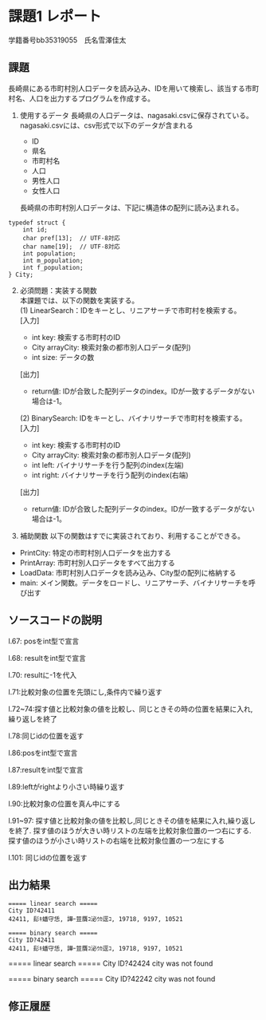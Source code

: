 # 課題1 レポート
学籍番号bb35319055　氏名雪澤佳太


## 課題
長崎県にある市町村別人口データを読み込み、IDを用いて検索し、該当する市町村名、人口を出力するプログラムを作成する。

1. 使用するデータ
長崎県の人口データは、nagasaki.csvに保存されている。
nagasaki.csvには、csv形式で以下のデータが含まれる
    - ID
    - 県名
    - 市町村名
    - 人口
    - 男性人口
    - 女性人口

    長崎県の市町村別人口データは、下記に構造体の配列に読み込まれる。

```C: 市町村別データ構造体
typedef struct {  
    int id;  
    char pref[13];  // UTF-8対応  
    char name[19];  // UTF-8対応  
    int population;  
    int m_population;  
    int f_population;  
} City;  
```



2. 必須問題：実装する関数  
本課題では、以下の関数を実装する。  
   (1) LinearSearch：IDをキーとし、リニアサーチで市町村を検索する。  
    [入力]
    - int key: 検索する市町村のID
    - City arrayCity: 検索対象の都市別人口データ(配列)
    - int size: データの数  

    [出力]  
    - return値: IDが合致した配列データのindex。IDが一致するデータがない場合は-1。

    (2) BinarySearch: IDをキーとし、バイナリサーチで市町村を検索する。  
    [入力]
    - int key: 検索する市町村のID
    - City arrayCity: 検索対象の都市別人口データ(配列)
    - int left: バイナリサーチを行う配列のindex(左端)
    - int right: バイナリサーチを行う配列のindex(右端)  

    [出力]  
    - return値: IDが合致した配列データのindex。IDが一致するデータがない場合は-1。


3. 補助関数
以下の関数はすでに実装されており、利用することができる。  
- PrintCity: 特定の市町村別人口データを出力する  
- PrintArray: 市町村別人口データをすべて出力する  
- LoadData: 市町村別人口データを読み込み、City型の配列に格納する  
- main: メイン関数。データをロードし、リニアサーチ、バイナリサーチを呼び出す  


## ソースコードの説明

l.67: posをint型で宣言

l.68: resultをint型で宣言

l.70: resultに-1を代入

l.71:比較対象の位置を先頭にし,条件内で繰り返す

l.72~74:探す値と比較対象の値を比較し、同じときその時の位置を結果に入れ,繰り返しを終了

l.78:同じidの位置を返す

l.86:posをint型で宣言

l.87:resultをint型で宣言

l.89:leftがrightより小さい時繰り返す

l.90:比較対象の位置を真ん中にする

l.91~97: 探す値と比較対象の値を比較し,同じときその値を結果に入れ,繰り返しを終了.
探す値のほうが大きい時リストの左端を比較対象位置の一つ右にする.
探す値のほうが小さい時リストの右端を比較対象位置の一つ左にする

l.101: 同じidの位置を返す

## 出力結果

```
===== linear search =====
City ID?42411
42411, 髟ｷ蟠守恁, 譁ｰ荳贋ｺ泌ｳｶ逕ｺ, 19718, 9197, 10521

===== binary search =====
City ID?42411
42411, 髟ｷ蟠守恁, 譁ｰ荳贋ｺ泌ｳｶ逕ｺ, 19718, 9197, 10521

```
===== linear search =====
City ID?42424
city was not found

===== binary search =====
City ID?42242
city was not found

## 修正履歴

